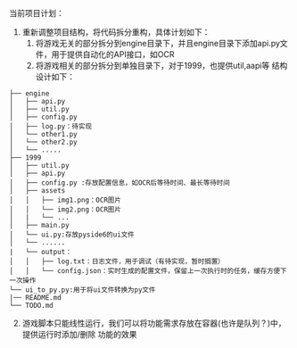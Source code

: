 当前项目计划：
1. 重新调整项目结构，将代码拆分重构，具体计划如下：
    1. 将游戏无关的部分拆分到engine目录下，并且engine目录下添加api.py文件，用于提供自动化的API接口，如OCR
    2. 将游戏相关的部分拆分到单独目录下，对于1999，也提供util,aapi等
结构设计如下：
```
├── engine
│   ├── api.py
│   ├── util.py
│   ├── config.py
│   ├── log.py：待实现
│   └── other1.py
│   └── other2.py
│   └── .....
├── 1999
│   ├── util.py
│   ├── api.py
│   ├── config.py :存放配置信息，如OCR后等待时间、最长等待时间
│   ├── assets
│   │   ├── img1.png：OCR图片
│   │   └── img2.png：OCR图片
│   |   └── ...
│   ├── main.py
│   └── ui.py:存放pyside6的ui文件
│   └── ......
|   └── output：
│   │   ├── log.txt：日志文件，用于调试（有待实现，暂时搁置）
│   │   └── config.json：实时生成的配置文件，保留上一次执行时的任务，缓存方便下一次操作
└── ui_to_py.py:用于将ui文件转换为py文件
|── README.md
└── TODO.md
```

2. 游戏脚本只能线性运行，我们可以将功能需求存放在容器(也许是队列？)中，提供运行时添加/删除 功能的效果






